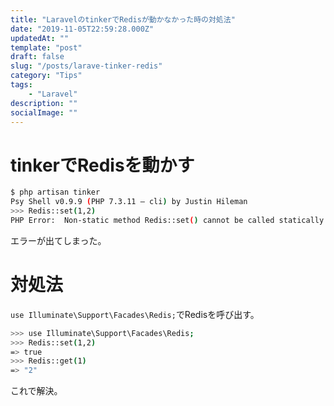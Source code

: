 ```yaml
---
title: "LaravelのtinkerでRedisが動かなかった時の対処法"
date: "2019-11-05T22:59:28.000Z"
updatedAt: ""
template: "post"
draft: false
slug: "/posts/larave-tinker-redis"
category: "Tips"
tags:
    - "Laravel"
description: ""
socialImage: ""
---
```


# tinkerでRedisを動かす

```sh
$ php artisan tinker
Psy Shell v0.9.9 (PHP 7.3.11 — cli) by Justin Hileman
>>> Redis::set(1,2)
PHP Error:  Non-static method Redis::set() cannot be called statically in Psy Shell code on line 1
```

エラーが出てしまった。

# 対処法
`use Illuminate\Support\Facades\Redis;`でRedisを呼び出す。


```sh
>>> use Illuminate\Support\Facades\Redis;
>>> Redis::set(1,2)
=> true
>>> Redis::get(1)
=> "2"
```

これで解決。
